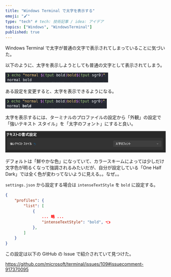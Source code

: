 ```yaml
---
title: "Windows Terminal で太字を表示する"
emoji: "🖌️"
type: "tech" # tech: 技術記事 / idea: アイデア
topics: ["Windows", "WindowsTerminal"]
published: true
---
```


Windows Terminal で太字が普通の文字で表示されてしまっていることに気づいた。

以下のように、太字を表示しようとしても普通の文字として表示されてしまう。

![](/images/ef424647350b99/2024-03-16-18-10-57.png)

ある設定を変更すると、太字を表示できるようになる。

![](/images/ef424647350b99/2024-03-16-18-11-49.png)


太字を表示するには、ターミナルのプロファイルの設定から「外観」の設定で「強いテキスト スタイル」を「太字のフォント」にすると良い。

![](/images/ef424647350b99/2024-03-16-18-18-32.png)

デフォルトは「鮮やかな色」になっていて、カラースキームによっては少しだけ文字色が明るくなって強調されるみたいだが、自分が設定している「One Half Dark」では全く色が変わってないように見える。。なぜ。。

`settings.json` から設定する場合は `intenseTextStyle` を `bold` に設定する。

```json
{
    "profiles": {
        "list": [
            {
                ... 略 ...
                "intenseTextStyle": "bold", 👈
            },
        ]
    }
}
```


この設定は以下の GitHub の Issue で紹介されていて見つけた。

https://github.com/microsoft/terminal/issues/109#issuecomment-917370095
